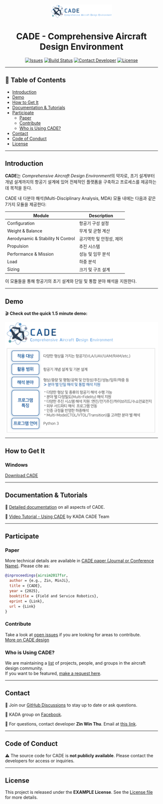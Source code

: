 <p align="center">
  <img src="docs/images/cade_logo.png" alt="CADE Logo" width="200"/>
</p>

<h1 align="center">CADE - Comprehensive Aircraft Design Environment</h1>

<p align="center">
  <a href="https://github.com/kada/cade/issues"><img src="https://img.shields.io/github/issues/kada/cade?style=flat-square&logo=github" alt="Issues"></a>
  <a href="https://github.com/kada/cade/actions"><img src="https://img.shields.io/github/actions/workflow/status/kada/cade/test_windows.yml?style=flat-square&logo=github" alt="Build Status"></a>
  <a href="https://sites.google.com/view/kadalab/members/students"><img src="https://img.shields.io/badge/Contact-Zin%20Win%20Thu-blue?style=flat-square&logo=gmail" alt="Contact Developer"></a>
  <a href="LICENSE"><img src="https://img.shields.io/badge/License-EXAMPLE-green?style=flat-square" alt="License"></a>
</p>

---

## 📌 Table of Contents

- [Introduction](#introduction)
- [Demo](#demo)
- [How to Get It](#how-to-get-it)
- [Documentation & Tutorials](#documentation--tutorials)
- [Participate](#participate)
  - [Paper](#paper)
  - [Contribute](#contribute)
  - [Who is Using CADE?](#who-is-using-cade)
- [Contact](#contact)
- [Code of Conduct](#code-of-conduct)
- [License](#license)

---

## Introduction

**CADE**는 *Comprehensive Aircraft Design Environment*의 약자로, 초기 설계부터 개념 설계까지의 항공기 설계에 있어 전체적인 플랫폼을 구축하고 프로세스를 제공하는데 목적을 둔다.

CADE 내 다분야 해석(Multi-Disciplinary Analysis, MDA) 모듈 내에는 다음과 같은 7가지 모듈을 제공한다:

| Module | Description |
|--------|-------------|
| Configuration | 항공기 구성 설정 |
| Weight & Balance | 무게 및 균형 계산 |
| Aerodynamic & Stability N Control | 공기역학 및 안정성, 제어 |
| Propulsion | 추진 시스템 |
| Performance & Mission | 성능 및 임무 분석 |
| Load | 하중 분석 |
| Sizing | 크기 및 구조 설계 |

이 모듈들을 통해 항공기의 초기 설계와 단일 및 통합 분야 해석을 지원한다.

---

## Demo

🎬 **Check out the quick 1.5 minute demo:**  

[![CADE Analysis Demo Video](docs/images/demo_video.png)](https://www.youtube.com/watch?v=79xQfS5-f30)

---

## How to Get It

### Windows
[Download CADE](https://github.com/Microsoft/AirSim/releases)

---

## Documentation & Tutorials

📖 [Detailed documentation](http://203.252.161.200:8000/) on all aspects of CADE.  

🎥 [Video Tutorial - Using CADE](https://youtu.be/example) by KADA CADE Team

---

## Participate

### Paper
More technical details are available in [CADE paper (Journal or Conference Name)](URL). Please cite as:  
```bibtex
@inproceedings{airsim2017fsr,
  author = {e.g., Zin, MinJi},
  title = {CADE},
  year = {2025},
  booktitle = {Field and Service Robotics},
  eprint = {Link},
  url = {Link}
}
```

### Contribute
Take a look at [open issues](https://github.com/kada/cade/issues) if you are looking for areas to contribute.  
[More on CADE design](https://sites.google.com/view/kadalab/projects/cade)

### Who is Using CADE?
We are maintaining a [list](https://github.com/kada/cade/cade-users) of projects, people, and groups in the aircraft design community.  
If you want to be featured, [make a request here](https://github.com/kada/cade/issues).

---

## Contact

💬 Join our [GitHub Discussions](https://github.com/kada/cade/discussions) to stay up to date or ask questions.  

📘 KADA group on [Facebook](https://www.facebook.com/groups/number_id/).  

📧 For questions, contact developer **Zin Win Thu**. Email at [this link](https://sites.google.com/view/kadalab/members/students).

---

## Code of Conduct

⚠️ The source code for CADE is **not publicly available**. Please contact the developers for access or inquiries.

---

## License

This project is released under the **EXAMPLE License**. See the [License file](LICENSE) for more details.